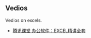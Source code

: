 ## Vedios

Vedios on excels.

- [腾讯课堂 办公软件：EXCEL精讲全套](https://ke.qq.com/course/118439#term_id=100129401)
